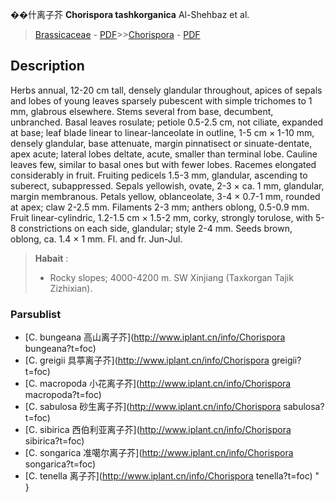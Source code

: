 
��什离子芥 **Chorispora tashkorganica** Al-Shehbaz et al.

> [Brassicaceae](http://www.iplant.cn/info/Brassicaceae?t=foc) - [PDF](http://www.iplant.cn/foc/pdf/Brassicaceae.pdf)>>[Chorispora](http://www.iplant.cn/info/Chorispora?t=foc) - [PDF](http://www.iplant.cn/foc/pdf/Chorispora.pdf)

## Description

Herbs annual, 12-20 cm tall, densely glandular throughout, apices of sepals and lobes of young leaves sparsely pubescent with simple trichomes to 1 mm, glabrous elsewhere. Stems several from base, decumbent, unbranched. Basal leaves rosulate; petiole 0.5-2.5 cm, not ciliate, expanded at base; leaf blade linear to linear-lanceolate in outline, 1-5 cm × 1-10 mm, densely glandular, base attenuate, margin pinnatisect or sinuate-dentate, apex acute; lateral lobes deltate, acute, smaller than terminal lobe. Cauline leaves few, similar to basal ones but with fewer lobes. Racemes elongated considerably in fruit. Fruiting pedicels 1.5-3 mm, glandular, ascending to suberect, subappressed. Sepals yellowish, ovate, 2-3 × ca. 1 mm, glandular, margin membranous. Petals yellow, oblanceolate, 3-4 × 0.7-1 mm, rounded at apex; claw 2-2.5 mm. Filaments 2-3 mm; anthers oblong, 0.5-0.9 mm. Fruit linear-cylindric, 1.2-1.5 cm × 1.5-2 mm, corky, strongly torulose, with 5-8 constrictions on each side, glandular; style 2-4 mm. Seeds brown, oblong, ca. 1.4 × 1 mm. Fl. and fr. Jun-Jul.

> **Habait** : 
>* Rocky slopes; 4000-4200 m. SW Xinjiang (Taxkorgan Tajik Zizhixian).

### Parsublist

* [C.  bungeana  高山离子芥](http://www.iplant.cn/info/Chorispora bungeana?t=foc)
* [C.  greigii  具葶离子芥](http://www.iplant.cn/info/Chorispora greigii?t=foc)
* [C.  macropoda  小花离子芥](http://www.iplant.cn/info/Chorispora macropoda?t=foc)
* [C.  sabulosa  砂生离子芥](http://www.iplant.cn/info/Chorispora sabulosa?t=foc)
* [C.  sibirica  西伯利亚离子芥](http://www.iplant.cn/info/Chorispora sibirica?t=foc)
* [C.  songarica  准噶尔离子芥](http://www.iplant.cn/info/Chorispora songarica?t=foc)
* [C.  tenella  离子芥](http://www.iplant.cn/info/Chorispora tenella?t=foc)
"
}